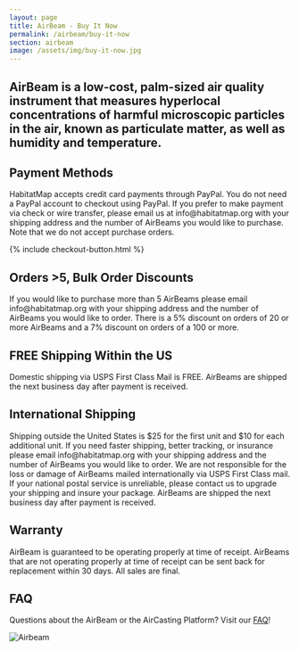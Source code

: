 ```yaml
---
layout: page
title: AirBeam - Buy It Now
permalink: /airbeam/buy-it-now
section: airbeam
image: /assets/img/buy-it-now.jpg
---
```


<section class="shop-airbeam">
  <div class="panel panel--leading-text">
    <h1 class="heading heading--large u--gray-text">
      AirBeam is a low-cost, palm-sized air quality instrument that measures hyperlocal concentrations of harmful microscopic particles in the air, known as particulate matter, as well as humidity and temperature.
    </h1>
  </div>
  <div class="panel arc-background arc-background--right-teal-light">
    <div class="split--50 split--padding-right split--order-secondary">
      <h2 class="heading heading--medium u--gray-text">
        Payment Methods
      </h2>
      <p class="p--body">
        HabitatMap accepts credit card payments through PayPal. You do not need a PayPal account to checkout using PayPal. If you prefer to make payment via check or wire transfer, please email us at info@habitatmap.org with your shipping address and the number of AirBeams you would like to purchase. Note that we do not accept purchase orders.
      </p>
      {% include checkout-button.html %}
      <h2 class="heading heading--medium u--gray-text">
        Orders >5, Bulk Order Discounts
      </h2>
      <p class="p--body">
        If you would like to purchase more than 5 AirBeams please email info@habitatmap.org with your shipping address and the number of AirBeams you would like to order. There is a 5% discount on orders of 20 or more AirBeams and a 7% discount on orders of a 100 or more.
      </p>
      <h2 class="heading heading--medium u--gray-text">
        FREE Shipping Within the US
      </h2>
      <p class="p--body">
        Domestic shipping via USPS First Class Mail is FREE. AirBeams are shipped the next business day after payment is received.
      </p>
      <h2 class="heading heading--medium u--gray-text">
        International Shipping
      </h2>
      <p class="p--body">
        Shipping outside the United States is $25 for the first unit and $10 for each additional unit. If you need faster shipping, better tracking, or insurance please email info@habitatmap.org with your shipping address and the number of AirBeams you would like to order. We are not responsible for the loss or damage of AirBeams mailed internationally via USPS First Class mail. If your national postal service is unreliable, please contact us to upgrade your shipping and insure your package. AirBeams are shipped the next business day after payment is received.
      </p>
      <h2 class="heading heading--medium u--gray-text">
        Warranty
      </h2>
      <p class="p--body">
        AirBeam is guaranteed to be operating properly at time of receipt. AirBeams that are not operating properly at time of receipt can be sent back for replacement within 30 days. All sales are final.
      </p>
      <h2 class="heading heading--medium u--gray-text">
        FAQ
      </h2>
      <p class="p--body">
        Questions about the AirBeam or the AirCasting Platform? Visit our <a href="/airbeam/FAQ">FAQ</a>!
      </p>
    </div>
    <div class="split--50 u--align-right">
      <img
        alt="Airbeam"
        class="img lazyload"
        data-src="/assets/img/buy-it-now.jpg?nf_resize=fit&w=750"
        src="/assets/img/buy-it-now.jpg?nf_resize=fit&w=20"
      />
    </div>
  </div>
</section>
